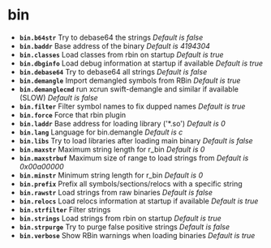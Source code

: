 <!-- TITLE: bin -->

# bin

- **`bin.b64str`** Try to debase64 the strings _Default is false_
- **`bin.baddr`** Base address of the binary _Default is 4194304_
- **`bin.classes`** Load classes from rbin on startup _Default is true_
- **`bin.dbginfo`** Load debug information at startup if available _Default is true_
- **`bin.debase64`** Try to debase64 all strings _Default is false_
- **`bin.demangle`** Import demangled symbols from RBin _Default is true_
- **`bin.demanglecmd`** run xcrun swift-demangle and similar if available (SLOW) _Default is false_
- **`bin.filter`** Filter symbol names to fix dupped names _Default is true_
- **`bin.force`** Force that rbin plugin
- **`bin.laddr`** Base address for loading library ('*.so') _Default is 0_
- **`bin.lang`** Language for bin.demangle _Default is c_
- **`bin.libs`** Try to load libraries after loading main binary _Default is false_
- **`bin.maxstr`** Maximum string length for r_bin _Default is 0_
- **`bin.maxstrbuf`** Maximum size of range to load strings from _Default is 0x00a00000_
- **`bin.minstr`** Minimum string length for r_bin _Default is 0_
- **`bin.prefix`** Prefix all symbols/sections/relocs with a specific string
- **`bin.rawstr`** Load strings from raw binaries _Default is false_
- **`bin.relocs`** Load relocs information at startup if available _Default is true_
- **`bin.strfilter`** Filter strings
- **`bin.strings`** Load strings from rbin on startup _Default is true_
- **`bin.strpurge`** Try to purge false positive strings _Default is false_
- **`bin.verbose`** Show RBin warnings when loading binaries _Default is true_
